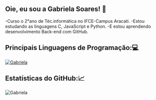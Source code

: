 ## Oie, eu sou a Gabriela Soares! 👋
-Curso o 2°ano de Téc.informática no IFCE-Campus Aracati.
-Estou estudando as linguagens C, JavaScript e Python.
-E estou aprendendo desenvolvimento Back-end com GitHub. 

## Principais Linguagens de Programação:💻
[![Gabriela](https://github-readme-stats.vercel.app/api/top-langs/?username=GabrielalSoares&theme=radical)](https://github.com/anuraghazra/github-readme-stats)
## Estatísticas do GitHub:📈
![Gabriela](https://github-readme-stats.vercel.app/api?username=GabrielalSoares&show_icons=true&theme=radical)
<!--
**GabrielalSoares/GabrielalSoares** is a ✨ _special_ ✨ repository because its `README.md` (this file) appears on your GitHub profile.
